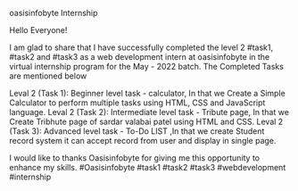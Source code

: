 oasisinfobyte Internship

Hello Everyone!

I am glad to share that I have successfully completed the level 2 #task1, #task2 and #task3 as a web development intern at oasisinfobyte in the virtual internship program for the May - 2022 batch. The Completed Tasks are mentioned below

Leval 2 (Task 1): Beginner level task - calculator, In that we Create a Simple Calculator to perform multiple tasks using HTML, CSS and JavaScript language. 
Leval 2 (Task 2): Intermediate level task - Tribute page, In that we Create Tribhute page of sardar valabai patel using HTML and CSS.
Leval 2 (Task 3): Advanced level task - To-Do LIST ,In that we create Student record system it can accept record from user and display in single page. 

I would like to thanks Oasisinfobyte for giving me this opportunity to enhance my skills. #Oasisinfobyte #task1 #task2 #task3 #webdevelopment #internship

